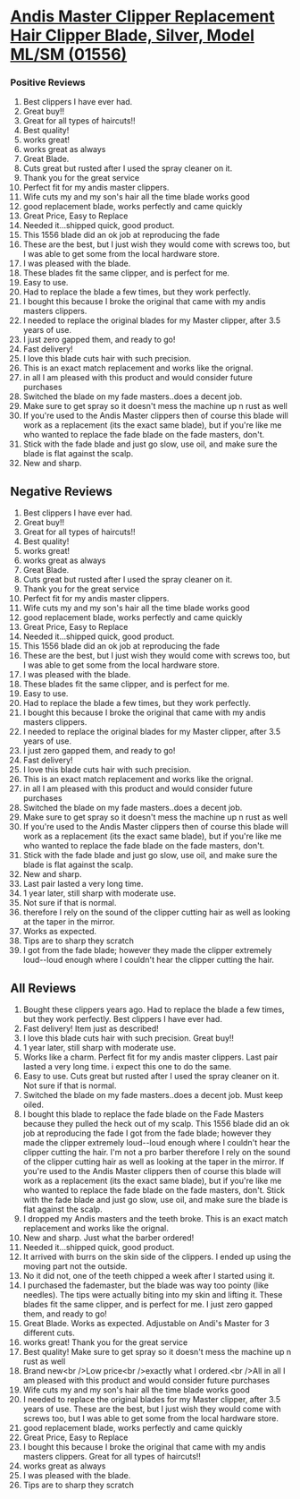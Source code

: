 # [Andis Master Clipper Replacement Hair Clipper Blade, Silver, Model ML/SM (01556)](https://products.checkmycream.com/products/Andis-Master-Clipper-Replacement-Hair-Clipper-Blade-Silver-Model-MLSM-(01556).html)

### Positive Reviews

<ol>
      <li>Best clippers I have ever had.</li>
      <li>Great buy!!</li>
      <li>Great for all types of haircuts!!</li>
      <li>Best quality!</li>
      <li>works great!</li>
      <li>works great as always</li>
      <li>Great Blade.</li>
      <li>Cuts great but rusted after I used the spray cleaner on it.</li>
      <li>Thank you for the great service</li>
      <li>Perfect fit for my andis master clippers.</li>
      <li>Wife cuts my and my son&#x27;s hair all the time blade works good</li>
      <li>good replacement blade, works perfectly and came quickly</li>
      <li>Great Price, Easy to Replace</li>
      <li>Needed it...shipped quick, good product.</li>
      <li>This 1556 blade did an ok job at reproducing the fade</li>
      <li>These are the best, but I just wish they would come with screws too, but I was able to get some from the local hardware store.</li>
      <li>I was pleased with the blade.</li>
      <li>These blades fit the same clipper, and is perfect for me.</li>
      <li>Easy to use.</li>
      <li>Had to replace the blade a few times, but they work perfectly.</li>
      <li>I bought this because I broke the original that came with my andis masters clippers.</li>
      <li>I needed to replace the original blades for my Master clipper, after 3.5 years of use.</li>
      <li>I just zero gapped them, and ready to go!</li>
      <li>Fast delivery!</li>
      <li>I love this blade cuts hair with such precision.</li>
      <li>This is an exact match replacement and works like the orignal.</li>
      <li>in all I am pleased with this product and would consider future purchases</li>
      <li>Switched the blade on my fade masters..does a decent job.  </li>
      <li>Make sure to get spray so it doesn&#x27;t mess the  machine up n rust as well</li>
      <li>If you&#x27;re used to the Andis Master clippers then of course this blade will work as a replacement (its the exact same blade), but if you&#x27;re like me who wanted to replace the fade blade on the fade masters, don&#x27;t.</li>
      <li>Stick with the fade blade and just go slow, use oil, and make sure the blade is flat against the scalp.</li>
      <li>New and sharp.</li>
</ol>


<h2>Negative Reviews</h2>
<ol>
<li> Best clippers I have ever had.</li>
<li> Great buy!!</li>
<li> Great for all types of haircuts!!</li>
<li> Best quality!</li>
<li> works great!</li>
<li> works great as always</li>
<li> Great Blade.</li>
<li> Cuts great but rusted after I used the spray cleaner on it.</li>
<li> Thank you for the great service</li>
<li> Perfect fit for my andis master clippers.</li>
<li> Wife cuts my and my son&#x27;s hair all the time blade works good</li>
<li> good replacement blade, works perfectly and came quickly</li>
<li> Great Price, Easy to Replace</li>
<li> Needed it...shipped quick, good product.</li>
<li> This 1556 blade did an ok job at reproducing the fade</li>
<li> These are the best, but I just wish they would come with screws too, but I was able to get some from the local hardware store.</li>
<li> I was pleased with the blade.</li>
<li> These blades fit the same clipper, and is perfect for me.</li>
<li> Easy to use.</li>
<li> Had to replace the blade a few times, but they work perfectly.</li>
<li> I bought this because I broke the original that came with my andis masters clippers.</li>
<li> I needed to replace the original blades for my Master clipper, after 3.5 years of use.</li>
<li> I just zero gapped them, and ready to go!</li>
<li> Fast delivery!</li>
<li> I love this blade cuts hair with such precision.</li>
<li> This is an exact match replacement and works like the orignal.</li>
<li> in all I am pleased with this product and would consider future purchases</li>
<li> Switched the blade on my fade masters..does a decent job.  </li>
<li> Make sure to get spray so it doesn&#x27;t mess the  machine up n rust as well</li>
<li> If you&#x27;re used to the Andis Master clippers then of course this blade will work as a replacement (its the exact same blade), but if you&#x27;re like me who wanted to replace the fade blade on the fade masters, don&#x27;t.</li>
<li> Stick with the fade blade and just go slow, use oil, and make sure the blade is flat against the scalp.</li>
<li> New and sharp.</li>
<li> Last pair lasted a very long time.</li>
<li> 1 year later, still sharp with moderate use.</li>
<li> Not sure if that is normal.</li>
<li> therefore I rely on the sound of the clipper cutting hair as well as looking at the taper in the mirror.</li>
<li> Works as expected.</li>
<li> Tips are to sharp they scratch</li>
<li> I got from the fade blade; however they made the clipper extremely loud--loud enough where I couldn&#x27;t hear the clipper cutting the hair.</li>
</ol>

<h2>All Reviews</h2>

<ol>
    <li> Bought these clippers years ago. Had to replace the blade a few times, but they work perfectly. Best clippers I have ever had.</li>
    <li> Fast delivery! Item just as described!</li>
    <li> I love this blade cuts hair with such precision. Great buy!!</li>
    <li> 1 year later, still sharp with moderate use.</li>
    <li> Works like a charm. Perfect fit for my andis master clippers. Last pair lasted a very long time. i expect this one to do the same.</li>
    <li> Easy to use. Cuts great but rusted after I used the spray cleaner on it. Not sure if that is normal.</li>
    <li> Switched the blade on my fade masters..does a decent job.  Must keep oiled.</li>
    <li> I bought this blade to replace the fade blade on the Fade Masters because they pulled the heck out of my scalp. This 1556 blade did an ok job at reproducing the fade I got from the fade blade; however they made the clipper extremely loud--loud enough where I couldn&#x27;t hear the clipper cutting the hair. I&#x27;m not a pro barber therefore I rely on the sound of the clipper cutting hair as well as looking at the taper in the mirror. If you&#x27;re used to the Andis Master clippers then of course this blade will work as a replacement (its the exact same blade), but if you&#x27;re like me who wanted to replace the fade blade on the fade masters, don&#x27;t. Stick with the fade blade and just go slow, use oil, and make sure the blade is flat against the scalp.</li>
    <li> I dropped my Andis masters and the teeth broke. This is an exact match replacement and works like the orignal.</li>
    <li> New and sharp. Just what the barber ordered!</li>
    <li> Needed it...shipped quick, good product.</li>
    <li> It arrived with burrs on the skin side of the clippers. I ended up using the moving part not the outside.</li>
    <li> No it did not, one of the teeth chipped a week after I started using it.</li>
    <li> I purchased the fademaster, but the blade was way too pointy (like needles). The tips were actually biting into my skin and lifting it. These blades fit the same clipper, and is perfect for me. I just zero gapped them, and ready to go!</li>
    <li> Great Blade. Works as expected. Adjustable on Andi&#x27;s Master for 3 different cuts.</li>
    <li> works great! Thank you for the great service</li>
    <li> Best quality! Make sure to get spray so it doesn&#x27;t mess the  machine up n rust as well</li>
    <li> Brand new&lt;br /&gt;Low price&lt;br /&gt;exactly what I ordered.&lt;br /&gt;All in all I am pleased with this product and would consider future purchases</li>
    <li> Wife cuts my and my son&#x27;s hair all the time blade works good</li>
    <li> I needed to replace the original blades for my Master clipper, after 3.5 years of use. These are the best, but I just wish they would come with screws too, but I was able to get some from the local hardware store.</li>
    <li> good replacement blade, works perfectly and came quickly</li>
    <li> Great Price, Easy to Replace</li>
    <li> I bought this because I broke the original that came with my andis masters clippers. Great for all types of haircuts!!</li>
    <li> works great as always</li>
    <li> I was pleased with the blade.</li>
    <li> Tips are to sharp they scratch</li>
</ol>




